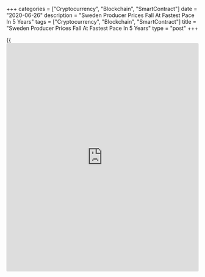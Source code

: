 +++
categories = ["Cryptocurrency", "Blockchain", "SmartContract"]
date = "2020-06-26"
description = "Sweden Producer Prices Fall At Fastest Pace In 5 Years"
tags = ["Cryptocurrency", "Blockchain", "SmartContract"]
title = "Sweden Producer Prices Fall At Fastest Pace In 5 Years"
type = "post"
+++

{{<iframe id="large-banner" src="https://www.bounty.group/#slide=2.0" width="100%" height="600" scrolling="no" style="border: 0px solid rgb(216, 221, 230); border-radius: 3px;">}}

Sweden's producer price declined the most in five years in May, figures
from Statistics Sweden showed on Friday.

The producer price index declined 3.8 percent year-on-year in May,
following a 3.0 percent decrease in April. This was the fifth
consecutive fall in prices.

The latest fall in prices was the biggest since May 2016, when prices
were down 4.5 percent.

Import prices declined 5.7 percent yearly in May and decreased 0.8
percent from a month ago.

Export prices declined 4.0 percent annually in May and fell 1.3 percent
from the previous month.

On a monthly basis, producer prices fell 0.9 percent in May.

Separate data from the statistical office showed that the retail sales
rose 2.4 percent yearly in May, after a 1.4 percent fall in April.

Retail sales in consumables, excluding sales at the state-owned chain of
liquor stores, fell by 1.2 percent, while retail sales in durables
increased by 4.0 percent.

On a monthly basis, retail sales rose a seasonally adjusted 0.5 percent
in May.

For comments and feedback [contact](https://www.playgroundfx.com/contact/): editorial@rtt[news](https://www.letsplayfx.com/blog/forex-news-website/).com

[Economic News][1]

 **What parts of the world are seeing the best (and worst) economic
performances lately? Click[here][2] to check out our [Econ Scorecard][2]
and find out! See up-to-the-moment [ranking](https://www.playgroundfx.com/blog/crypto-exchange-ranking/)s for the best and worst
performers in [GDP][2], [unemployment rate][3], [inflation][4] and much
more.**

   1. www.rtt[news](https://www.letsplayfx.com/blog/forex-news-website/).com/Content/EconomicNews.aspx
   2. www.rtt[news](https://www.letsplayfx.com/blog/forex-news-website/).com/economic-scorecard/world-rank/GDP/highest-performance.aspx
   3. www.rtt[news](https://www.letsplayfx.com/blog/forex-news-website/).com/economic-scorecard/world-rank/unemployment-rate/lowest-performance.aspx
   4. www.rtt[news](https://www.letsplayfx.com/blog/forex-news-website/).com/economic-scorecard/world-rank/CPI/highest-performance.aspx